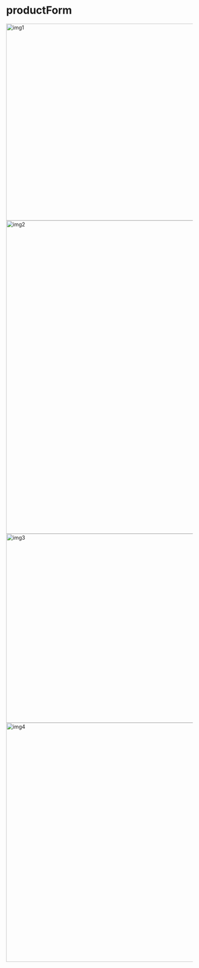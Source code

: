 # productForm

<img width="531" alt="img1" src="https://user-images.githubusercontent.com/37686309/124154903-edbaec80-da63-11eb-93e3-db6d3bba9d9e.png">
<img width="845" alt="img2" src="https://user-images.githubusercontent.com/37686309/124154905-edbaec80-da63-11eb-8e85-85ae66d34aa9.png">
<img width="510" alt="img3" src="https://user-images.githubusercontent.com/37686309/124154906-ee538300-da63-11eb-9b7b-4d66d9f73377.png">
<img width="645" alt="img4" src="https://user-images.githubusercontent.com/37686309/124154908-ee538300-da63-11eb-9d7f-c4af6658ac4a.png">
